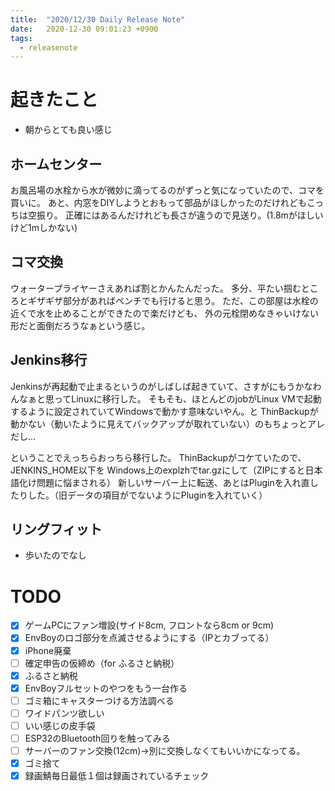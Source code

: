 ```yaml
---
title:  "2020/12/30 Daily Release Note"
date:   2020-12-30 09:01:23 +0900
tags:
  - releasenote
---
```

# 起きたこと

* 朝からとても良い感じ

## ホームセンター

お風呂場の水栓から水が微妙に滴ってるのがずっと気になっていたので、コマを買いに。
あと、内窓をDIYしようとおもって部品がほしかったのだけれどもこっちは空振り。
正確にはあるんだけれども長さが違うので見送り。(1.8mがほしいけど1mしかない)

## コマ交換

ウォータープライヤーさえあれば割とかんたんだった。
多分、平たい掴むところとギザギザ部分があればペンチでも行けると思う。
ただ、この部屋は水栓の近くで水を止めることができたので楽だけども、
外の元栓閉めなきゃいけない形だと面倒だろうなぁという感じ。

## Jenkins移行

Jenkinsが再起動で止まるというのがしばしば起きていて、さすがにもうかなわんなぁと思ってLinuxに移行した。
そもそも、ほとんどのjobがLinux VMで起動するように設定されていてWindowsで動かす意味ないやん。と
ThinBackupが動かない（動いたように見えてバックアップが取れていない）のもちょっとアレだし…

ということでえっちらおっちら移行した。
ThinBackupがコケていたので、JENKINS_HOME以下を Windows上のexplzhでtar.gzにして（ZIPにすると日本語化け問題に悩まされる）
新しいサーバー上に転送、あとはPluginを入れ直したりした。（旧データの項目がでないようにPluginを入れていく）

## リングフィット

* 歩いたのでなし

# TODO 

- [x] ゲームPCにファン増設(サイド8cm, フロントなら8cm or 9cm)
- [x] EnvBoyのロゴ部分を点滅させるようにする（IPとカブってる）
- [x] iPhone廃棄
- [ ] 確定申告の仮締め（for ふるさと納税）
- [x] ふるさと納税
- [x] EnvBoyフルセットのやつをもう一台作る
- [ ] ゴミ箱にキャスターつける方法調べる
- [ ] ワイドパンツ欲しい
- [ ] いい感じの皮手袋
- [ ] ESP32のBluetooth回りを触ってみる
- [ ] サーバーのファン交換(12cm)→別に交換しなくてもいいかになってる。
- [x] ゴミ捨て
- [x] 録画鯖毎日最低１個は録画されているチェック